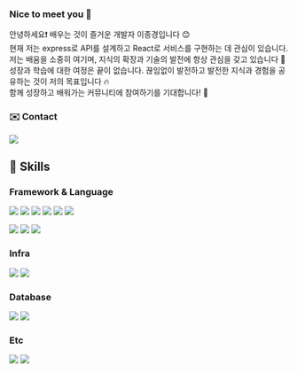<h3>Nice to meet you 👋</h3>
<p>
  안녕하세요❗️ 배우는 것이 즐거운 개발자 이종경입니다 😊 <br/>
  현재 저는 express로 API를 설계하고 React로 서비스를 구현하는 데 관심이 있습니다. <br/>
  저는 배움을 소중히 여기며, 지식의 확장과 기술의 발전에 항상 관심을 갖고 있습니다 🚀 <br/>
  성장과 학습에 대한 여정은 끝이 없습니다. 끊임없이 발전하고 발전한 지식과 경험을 공유하는 것이 저의 목표입니다 🔥<br/>
  함께 성장하고 배워가는 커뮤니티에 참여하기를 기대합니다! 🙌 
</p>


<h3>✉️ Contact</h3>
<a href="mailto:gyoung3063413@naver.com"><img src="https://img.shields.io/badge/Mail-03C75A?style=flat-square&logo=Naver&logoColor=white&link=gyoung3063413@naver.com"/></a> 

<h2>🔧 Skills </h2>
 
<h3>Framework & Language</h3>
<p>
  
  <img src="https://img.shields.io/badge/Next-000000?style=flat-square&logo=nextdotjs&logoColor=white"/>
  <img src="https://img.shields.io/badge/React-61DAFB?style=flat-square&logo=React&logoColor=white"/>
  <img src="https://img.shields.io/badge/Node.js-339933?style=flat-square&logo=Node.js&logoColor=white"/>
  <img src="https://img.shields.io/badge/Express-000000?style=flat-square&logo=Express&logoColor=white"/>
  <img src="https://img.shields.io/badge/Django-092E20?style=flat-square&logo=Django&logoColor=white"/>
  <img src="https://img.shields.io/badge/Flask-000000?style=flat-square&logo=Flask&logoColor=white"/>
</p>
<p>
  <img src="https://img.shields.io/badge/Javascript-F7DF1E?style=flat-square&logo=Javascript&logoColor=white"/>
  <img src="https://img.shields.io/badge/Typescript-3178C6?style=flat-square&logo=Typescript&logoColor=white"/>
  <img src="https://img.shields.io/badge/Python-3776AB?style=flat-square&logo=Python&logoColor=white"/>
</p>

<h3>Infra</h3>
<p>
  <img src="https://img.shields.io/badge/Ubuntu-E95420?style=flat-square&logo=ubuntu&logoColor=white"/>
  <img src="https://img.shields.io/badge/Docker-2496ED?style=flat-square&logo=docker&logoColor=white"/>
</p>

<h3>Database</h3>
<p>
  <img src="https://img.shields.io/badge/MySQL-4479A1?style=flat-square&logo=MySQL&logoColor=white"/>
  <img src="https://img.shields.io/badge/MongoDB-47A248?style=flat-square&logo=MongoDB&logoColor=white"/>
</p>

<h3>Etc</h3>
<p>
  <img src="https://img.shields.io/badge/Git-F05032?style=flat-square&logo=Git&logoColor=white"/>
  <img src="https://img.shields.io/badge/Notion-000000?style=flat-square&logo=Notion&logoColor=white"/>
</p>

